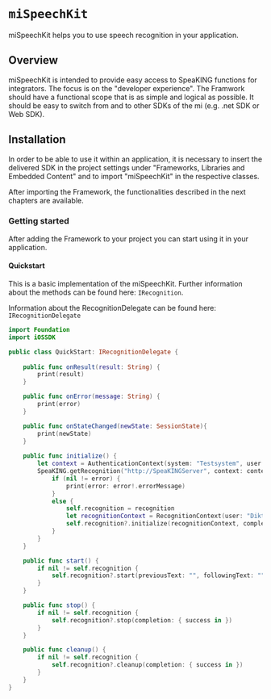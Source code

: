 # ``miSpeechKit``

miSpeechKit helps you to use speech recognition in your application.


## Overview

miSpeechKit is intended to provide easy access to SpeaKING functions for integrators. The focus is on the "developer experience". The Framwork should have a functional scope that is as simple and logical as possible. It should be easy to switch from and to other SDKs of the mi (e.g. .net SDK or Web SDK).

## Installation

In order to be able to use it within an application, it is necessary to insert the delivered SDK in the project settings under "Frameworks, Libraries and Embedded Content" and to import "miSpeechKit" in the respective classes.

After importing the Framework, the functionalities described in the next chapters are available.

### Getting started

After adding the Framework to your project you can start using it in your application.

#### Quickstart

This is a basic implementation of the miSpeechKit. Further information about the methods can be found here: ``IRecognition``.

Information about the RecognitionDelegate can be found here: ``IRecognitionDelegate``

``` swift
import Foundation
import iOSSDK

public class QuickStart: IRecognitionDelegate {
    
    public func onResult(result: String) {
        print(result)
    }

    public func onError(message: String) {
        print(error)
    }

    public func onStateChanged(newState: SessionState){
        print(newState)
    }
        
    public func initialize() {
        let context = AuthenticationContext(system: "Testsystem", user: "Diktierer", password: "")
        SpeaKING.getRecognition("http://SpeaKINGServer", context: context, delegate: self) { recognition, error in
            if (nil != error) {
                print(error: error!.errorMessage)
            }
            else {
                self.recognition = recognition
                let recognitionContext = RecognitionContext(user: "Diktierer", vocabulary: "Beispielwortschatz")
                self.recognition?.initialize(recognitionContext, completion: { _ in })
            }
        }
    }

    public func start() {
        if nil != self.recognition {
            self.recognition?.start(previousText: "", followingText: "", completion: { success in })
        }
    }

    public func stop() {
        if nil != self.recognition {
            self.recognition?.stop(completion: { success in })
        }
    }

    public func cleanup() {
        if nil != self.recognition {
            self.recognition?.cleanup(completion: { success in })
        }
    }
}    
```

